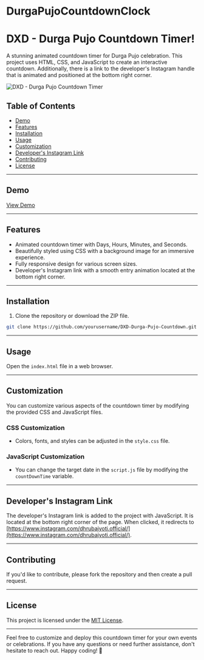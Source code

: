 # DurgaPujoCountdownClock

# DXD - Durga Pujo Countdown Timer!

A stunning animated countdown timer for Durga Pujo celebration. This project uses HTML, CSS, and JavaScript to create an interactive countdown. Additionally, there is a link to the developer's Instagram handle that is animated and positioned at the bottom right corner.

![DXD - Durga Pujo Countdown Timer](path_to_image.png)

## Table of Contents
- [Demo](#demo)
- [Features](#features)
- [Installation](#installation)
- [Usage](#usage)
- [Customization](#customization)
- [Developer's Instagram Link](#developers-instagram-link)
- [Contributing](#contributing)
- [License](#license)

---

## Demo

[View Demo](link_to_demo)

---

## Features

- Animated countdown timer with Days, Hours, Minutes, and Seconds.
- Beautifully styled using CSS with a background image for an immersive experience.
- Fully responsive design for various screen sizes.
- Developer's Instagram link with a smooth entry animation located at the bottom right corner.

---

## Installation

1. Clone the repository or download the ZIP file.

```bash
git clone https://github.com/yourusername/DXD-Durga-Pujo-Countdown.git
```

---

## Usage

Open the `index.html` file in a web browser.

---

## Customization

You can customize various aspects of the countdown timer by modifying the provided CSS and JavaScript files.

### CSS Customization

- Colors, fonts, and styles can be adjusted in the `style.css` file.

### JavaScript Customization

- You can change the target date in the `script.js` file by modifying the `countDownTime` variable.

---

## Developer's Instagram Link

The developer's Instagram link is added to the project with JavaScript. It is located at the bottom right corner of the page. When clicked, it redirects to [https://www.instagram.com/dhrubajyoti.official/](https://www.instagram.com/dhrubajyoti.official/).

---

## Contributing

If you'd like to contribute, please fork the repository and then create a pull request.

---

## License

This project is licensed under the [MIT License](LICENSE).

---

Feel free to customize and deploy this countdown timer for your own events or celebrations. If you have any questions or need further assistance, don't hesitate to reach out. Happy coding! 🎉
